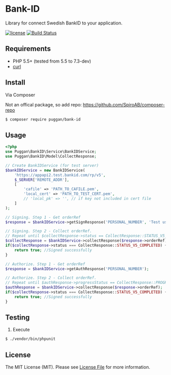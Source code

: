 Bank-ID
=======

Library for connect Swedish BankID to your application.

[![license](https://img.shields.io/github/license/mashape/apistatus.svg)](LICENSE.md)
[![Build Status](https://travis-ci.org/puggan/bank-id.svg?branch=dev)](https://travis-ci.org/puggan/bank-id)

## Requirements

* PHP 5.5+ (tested from 5.5 to 7.3-dev)
* [curl](http://php.net/manual/en/book.curl.php)

## Install

Via Composer

Not an offical package, so add repo:
https://github.com/SpiroAB/composer-repo

``` bash
$ composer require puggan/bank-id
```

## Usage

```php
<?php
use Puggan\BankID\Service\BankIDService;
use Puggan\BankID\Model\CollectResponse;

// Create BankIDService (for test server)
$bankIDService = new BankIDService(
    'https://appapi2.test.bankid.com/rp/v5',
    $_SERVER['REMOTE_ADDR'],
    [
        'cafile' => 'PATH_TO_CAFILE.pem',
        'local_cert' => 'PATH_TO_TEST_CERT.pem',
        // 'local_pk' => '', // if key not included in cert file
    ]
);

// Signing. Step 1 - Get orderRef
$response = $bankIDService->getSignResponse('PERSONAL_NUMBER', 'Test user data');

// Signing. Step 2 - Collect orderRef. 
// Repeat until $collectResponse->status == CollectResponse::STATUS_V5_COMPLETED
$collectResponse = $bankIDService->collectResponse($response->orderRef);
if($collectResponse->status === CollectResponse::STATUS_V5_COMPLETED) {
    return true; //Signed successfully
}

// Authorize. Step 1 - Get orderRef
$response = $bankIDService->getAuthResponse('PERSONAL_NUMBER');

// Authorize. Step 2 - Collect orderRef. 
// Repeat until $authResponse->progressStatus == CollectResponse::PROGRESS_STATUS_COMPLETE
$authResponse = $bankIDService->collectResponse($response->orderRef);
if($collectResponse->status === CollectResponse::STATUS_V5_COMPLETED) {
    return true; //Signed successfully
}
```

## Testing

1. Execute

``` bash
$ ./vendor/bin/phpunit
```

## License

The MIT License (MIT). Please see [License File](LICENSE.md) for more information.
